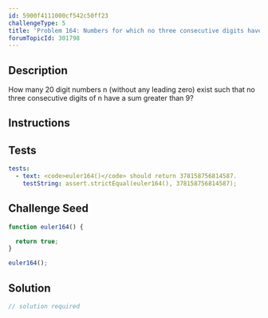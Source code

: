 ```yaml
---
id: 5900f4111000cf542c50ff23
challengeType: 5
title: 'Problem 164: Numbers for which no three consecutive digits have a sum greater than a given value'
forumTopicId: 301798
---
```


## Description

<section id='description'>

How many 20 digit numbers n (without any leading zero) exist such that no three consecutive digits of n have a sum greater than 9?

</section>

## Instructions

<section id='instructions'>

</section>

## Tests

<section id='tests'>

```yml
tests:
  - text: <code>euler164()</code> should return 378158756814587.
    testString: assert.strictEqual(euler164(), 378158756814587);

```

</section>

## Challenge Seed

<section id='challengeSeed'>

<div id='js-seed'>

```js
function euler164() {

  return true;
}

euler164();
```

</div>

</section>

## Solution

<section id='solution'>

```js
// solution required
```

</section>
